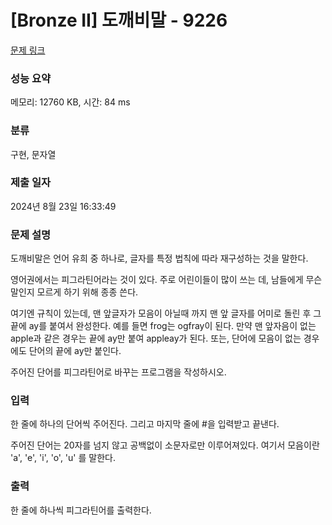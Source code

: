 # [Bronze II] 도깨비말 - 9226 

[문제 링크](https://www.acmicpc.net/problem/9226) 

### 성능 요약

메모리: 12760 KB, 시간: 84 ms

### 분류

구현, 문자열

### 제출 일자

2024년 8월 23일 16:33:49

### 문제 설명

<p>도깨비말은 언어 유희 중 하나로, 글자를 특정 법칙에 따라 재구성하는 것을 말한다.</p>

<p>영어권에서는 피그라틴어라는 것이 있다. 주로 어린이들이 많이 쓰는 데, 남들에게 무슨 말인지 모르게 하기 위해 종종 쓴다. </p>

<p>여기엔 규칙이 있는데, 맨 앞글자가 모음이 아닐때 까지 맨 앞 글자를 어미로 돌린 후 그 끝에 ay를 붙여서 완성한다. 예를 들면 frog는 ogfray이 된다. 만약 맨 앞자음이 없는 apple과 같은 경우는 끝에 ay만 붙여 appleay가 된다. 또는, 단어에 모음이 없는 경우에도 단어의 끝에 ay만 붙인다.</p>

<p>주어진 단어를 피그라틴어로 바꾸는 프로그램을 작성하시오.</p>

### 입력 

 <p>한 줄에 하나의 단어씩 주어진다. 그리고 마지막 줄에 #을 입력받고 끝낸다.</p>

<p>주어진 단어는 20자를 넘지 않고 공백없이 소문자로만 이루어져있다. 여기서 모음이란 'a', 'e', 'i', 'o', 'u' 를 말한다.</p>

### 출력 

 <p>한 줄에 하나씩 피그라틴어를 출력한다.</p>

